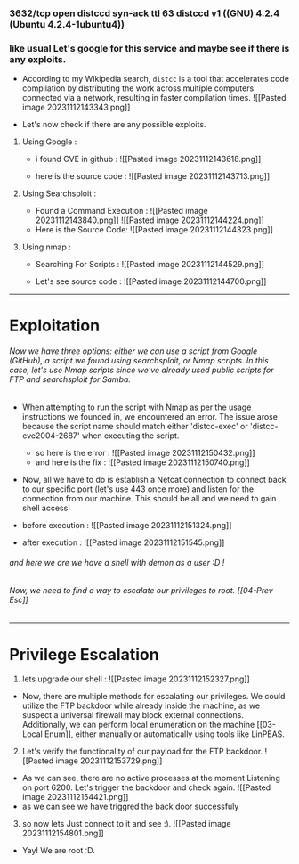 
### 3632/tcp open  distccd     syn-ack ttl 63 distccd v1 ((GNU) 4.2.4 (Ubuntu 4.2.4-1ubuntu4))

### like usual Let's google for this service and maybe see if there is any exploits.

- According to my Wikipedia search, `distcc` is a tool that accelerates code compilation by distributing the work across multiple computers connected via a network, resulting in faster compilation times.
  ![[Pasted image 20231112143343.png]]

- Let's now check if there are any possible exploits.

1. Using Google :
   - i found CVE in github : 
     ![[Pasted image 20231112143618.png]]

    -  here is the source code :
      ![[Pasted image 20231112143713.png]]




2.  Using Searchsploit : 
    -  Found a Command Execution : 
      ![[Pasted image 20231112143840.png]]
	  ![[Pasted image 20231112144224.png]]
	  -  Here is the Source Code:
	     ![[Pasted image 20231112144323.png]]

3. Using nmap :
   -  Searching For Scripts : 
		![[Pasted image 20231112144529.png]]

     -  Let's see source code : 
       	![[Pasted image 20231112144700.png]]

---

# Exploitation
###### Now we have three options: either we can use a script from Google (GitHub), a script we found using searchsploit, or Nmap scripts. In this case, let's use Nmap scripts since we've already used public scripts for FTP and searchsploit for Samba.

- When attempting to run the script with Nmap as per the usage instructions we founded in, we encountered an error. The issue arose because the script name should match either 'distcc-exec' or 'distcc-cve2004-2687' when executing the script.

    - so here is the error : 
	      ![[Pasted image 20231112150432.png]]
	- and here is the fix : 
		![[Pasted image 20231112150740.png]]

 - Now, all we have to do is establish a Netcat connection to connect back to our specific port (let's use 443 once more) and listen for the connection from our machine. This should be all and we need to gain shell access!
  - before execution :
	 ![[Pasted image 20231112151324.png]]
  - after execution : 
	  ![[Pasted image 20231112151545.png]]

######  and here we are we have a shell with demon as a user :D !

###### Now, we need to find a way to escalate our privileges to root. [[04-Prev Esc]]

 ---
# Privilege Escalation
     

1. lets upgrade our shell : 
   ![[Pasted image 20231112152327.png]]

- Now, there are multiple methods for escalating our privileges. We could utilize the FTP backdoor while already inside the machine, as we suspect a universal firewall may block external connections. Additionally, we can perform local enumeration on the machine [[03-Local Enum]], either manually or automatically using tools like LinPEAS.

2. Let's verify the functionality of our payload for the FTP backdoor.
![[Pasted image 20231112153729.png]]
-  As we can see, there are no active processes at the moment Listening on port 6200. Let's trigger the backdoor and check again.
 ![[Pasted image 20231112154421.png]]
- as we can see we have triggred the back door successfuly 

3. so now lets Just connect to it and see :).
   ![[Pasted image 20231112154801.png]]
- Yay! We are root :D.